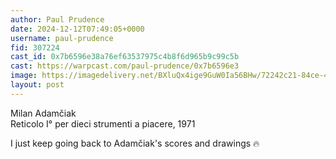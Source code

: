 ```yaml
---
author: Paul Prudence
date: 2024-12-12T07:49:05+0000
username: paul-prudence
fid: 307224
cast_id: 0x7b6596e38a76ef63537975c4b8f6d965b9c99c5b
cast: https://warpcast.com/paul-prudence/0x7b6596e3
image: https://imagedelivery.net/BXluQx4ige9GuW0Ia56BHw/72242c21-84ce-4401-b2ea-058a08e02500/original
layout: post
---
```

Milan Adamčiak  
Reticolo I° per dieci strumenti a piacere, 1971  
  
I just keep going back to Adamčiak's scores and drawings 🔥  

<img src='https://imagedelivery.net/BXluQx4ige9GuW0Ia56BHw/72242c21-84ce-4401-b2ea-058a08e02500/original' alt='' referrerpolicy='no-referrer'/>